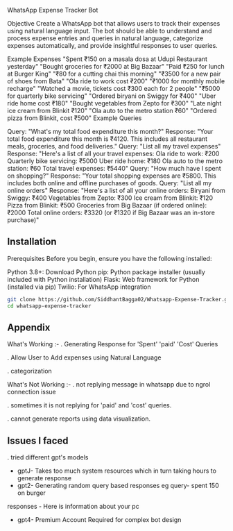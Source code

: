 WhatsApp Expense Tracker Bot

Objective
Create a WhatsApp bot that allows users to track their expenses using natural language input. The bot should be able to understand and process expense entries and queries in natural language, categorize expenses automatically, and provide insightful responses to user queries.

Example Expenses
"Spent ₹150 on a masala dosa at Udupi Restaurant yesterday"
"Bought groceries for ₹2000 at Big Bazaar"
"Paid ₹250 for lunch at Burger King"
"₹80 for a cutting chai this morning"
"₹3500 for a new pair of shoes from Bata"
"Ola ride to work cost ₹200"
"₹1000 for monthly mobile recharge"
"Watched a movie, tickets cost ₹300 each for 2 people"
"₹5000 for quarterly bike servicing"
"Ordered biryani on Swiggy for ₹400"
"Uber ride home cost ₹180"
"Bought vegetables from Zepto for ₹300"
"Late night ice cream from Blinkit ₹120"
"Ola auto to the metro station ₹60"
"Ordered pizza from Blinkit, cost ₹500"
Example Queries

Query: "What's my total food expenditure this month?"
 Response: "Your total food expenditure this month is ₹4120. This includes all restaurant meals, groceries, and food deliveries."
Query: "List all my travel expenses"
 Response: "Here's a list of all your travel expenses:
Ola ride to work: ₹200
Quarterly bike servicing: ₹5000
Uber ride home: ₹180
Ola auto to the metro station: ₹60 Total travel expenses: ₹5440" 
Query: "How much have I spent on shopping?"
 Response: "Your total shopping expenses are ₹5800. This includes both online and offline purchases of goods.
Query: "List all my online orders"
 Response: "Here's a list of all your online orders:
Biryani from Swiggy: ₹400
Vegetables from Zepto: ₹300
Ice cream from Blinkit: ₹120
Pizza from Blinkit: ₹500
Groceries from Big Bazaar (if ordered online): ₹2000 Total online orders: ₹3320 (or ₹1320 if Big Bazaar was an in-store purchase)"

## Installation

Prerequisites
Before you begin, ensure you have the following installed:

Python 3.8+: Download Python
pip: Python package installer (usually included with Python installation)
Flask: Web framework for Python (installed via pip)
Twilio: For WhatsApp integration 


```bash
git clone https://github.com/SiddhantBagga02/Whatsapp-Expense-Tracker.git
cd whatsapp-expense-tracker

```
    
## Appendix

What's Working  :-
. Generating Response for 'Spent' 'paid' 'Cost' Queries

. Allow User to Add expenses using Natural Language

. categorization 


What's Not Working :-
. not replying message in whatsapp due to ngrol connection issue

. sometimes it is not replying for 'paid' and 'cost' queries.

. cannot generate reports using data visualization.

## Issues I faced
. tried different gpt's models
- gptJ- Takes too much system resources which in turn taking hours to generate response
- gpt2- Generating random query based responses
eg query- spent 150 on burger 

responses  - Here is information about your pc
- gpt4- Premium Account Required for complex bot design 